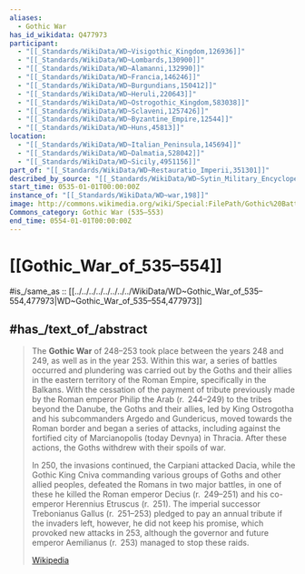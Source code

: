 ```yaml
---
aliases:
  - Gothic War
has_id_wikidata: Q477973
participant:
  - "[[_Standards/WikiData/WD~Visigothic_Kingdom,126936]]"
  - "[[_Standards/WikiData/WD~Lombards,130900]]"
  - "[[_Standards/WikiData/WD~Alamanni,132990]]"
  - "[[_Standards/WikiData/WD~Francia,146246]]"
  - "[[_Standards/WikiData/WD~Burgundians,150412]]"
  - "[[_Standards/WikiData/WD~Heruli,220643]]"
  - "[[_Standards/WikiData/WD~Ostrogothic_Kingdom,583038]]"
  - "[[_Standards/WikiData/WD~Sclaveni,1257426]]"
  - "[[_Standards/WikiData/WD~Byzantine_Empire,12544]]"
  - "[[_Standards/WikiData/WD~Huns,45813]]"
location:
  - "[[_Standards/WikiData/WD~Italian_Peninsula,145694]]"
  - "[[_Standards/WikiData/WD~Dalmatia,528042]]"
  - "[[_Standards/WikiData/WD~Sicily,4951156]]"
part_of: "[[_Standards/WikiData/WD~Restauratio_Imperii,351301]]"
described_by_source: "[[_Standards/WikiData/WD~Sytin_Military_Encyclopedia,4114391]]"
start_time: 0535-01-01T00:00:00Z
instance_of: "[[_Standards/WikiData/WD~war,198]]"
image: http://commons.wikimedia.org/wiki/Special:FilePath/Gothic%20Battle%20of%20Mons%20Lactarius%20on%20Vesuvius.jpg
Commons_category: Gothic War (535–553)
end_time: 0554-01-01T00:00:00Z
---
```



# [[Gothic_War_of_535–554]]

#is_/same_as :: [[../../../../../../../../WikiData/WD~Gothic_War_of_535–554,477973|WD~Gothic_War_of_535–554,477973]]


## #has_/text_of_/abstract 

> The **Gothic War** of 248–253 took place between the years 248 and 249, as well as in the year 253. Within this war, a series of battles occurred and plundering was carried out by the Goths and their allies in the eastern territory of the Roman Empire, specifically in the Balkans. With the cessation of the payment of tribute previously made by the Roman emperor Philip the Arab (r.  244–249) to the tribes beyond the Danube, the Goths and their allies, led by King Ostrogotha and his subcommanders Argedo and Gundericus, moved towards the Roman border and began a series of attacks, including against the fortified city of Marcianopolis (today Devnya) in Thracia. After these actions, the Goths withdrew with their spoils of war.
>
> In 250, the invasions continued, the Carpiani attacked Dacia, while the Gothic King Cniva commanding various groups of Goths and other allied peoples, defeated the Romans in two major battles, in one of these he killed the Roman emperor Decius (r.  249–251) and his co-emperor Herennius Etruscus (r.  251). The imperial successor Trebonianus Gallus (r.  251–253) pledged to pay an annual tribute if the invaders left, however, he did not keep his promise, which provoked new attacks in 253, although the governor and future emperor Aemilianus (r.  253) managed to stop these raids.
>
> [Wikipedia](https://en.wikipedia.org/wiki/Gothic%20War%20(248%E2%80%93253))
